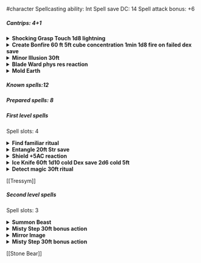 #character
Spellcasting ability: Int
Spell save DC: 14
Spell attack bonus: +6

##### Cantrips: 4+1
<details>
  <summary><b>Shocking Grasp Touch 1d8 lightning</b></summary>
Shocking Grasp<br>
Cantrip Evocation<br>
Casting Time: 1 action<br>
Range: Touch<br>
Target: A creature you try to touch<br>
Components: V S<br>
Duration: Instantaneous<br>
Classes: Artificer, Sorcerer, Wizard<br>
Lightning springs from your hand to deliver a shock to a creature you try to touch. Make a melee spell attack against the target. You have advantage on the attack roll if the target is wearing armor made of metal. On a hit, the target takes 1d8 lightning damage, and it can’t take reactions until the start of its next turn.<br>
At Higher Levels. The spell’s damage increases by 1d8 when you reach 5th level (2d8), 11th level (3d8), and 17th level (4d8).<br>
</details>
<details>
  <summary><b>Create Bonfire 60 ft 5ft cube concentration 1min 1d8 fire on failed dex save</b></summary>
  Conjuration cantrip<br>
Casting Time: 1 action<br>
Range: 60 feet<br>
Components: V, S<br>
Duration: Concentration, up to 1 minute<br>
You create a bonfire on ground that you can see within range. Until the spell ends, the bonfire fills a 5-foot cube. Any creature in the bonfire’s space when you cast the spell must succeed on a Dexterity saving throw or take 1d8 fire damage. A creature must also make the saving throw when it enters the bonfire’s space for the first time on a turn or ends its turn there.<br>
At Higher Levels. The spell’s damage increases by 1d8 when you reach 5th level (2d8), 11th level (3d8), and 17th level (4d8).<br>
</details>
<details>
  <summary><b>Minor Illusion 30ft</b></summary>
  Illusion cantrip<br>
Casting Time: 1 action<br>
Range: 30 feet<br>
Components: S, M (a bit of fleece)<br>
Duration: 1 minute<br>
You create a sound or an image of an object within range that lasts for the duration. The illusion also ends if you dismiss it as an action or cast this spell again.<br>
If you create a sound, its volume can range from a whisper to a scream. It can be your voice, <br>someone else’s voice, a lion’s roar, a beating of drums, or any other sound you choose. The sound continues unabated throughout the duration, or you can make discrete sounds at different times before the spell ends.<br>
If you create an image of an object—such as a chair, muddy footprints, or a small chest—it must be no larger than a 5-foot cube. The image can’t create sound, light, smell, or any other sensory effect. Physical interaction with the image reveals it to be an illusion, because things can pass through it.<br>
If a creature uses its action to examine the sound or image, the creature can determine that it is an illusion with a successful Intelligence (Investigation) check against your spell save DC. If a creature discerns the illusion for what it is, the illusion becomes faint to the creature.<br>
</details>
<details>
  <summary><b>Blade Ward phys res reaction</b></summary>
  Abjuration cantrip<br>
Casting Time: 1 action<br>
Range: Self<br>
Components: V, S<br>
Duration: 1 round<br>
You extend your hand and trace a sigil of warding in the air. Until the end of your next turn, you have resistance against bludgeoning, piercing, and slashing damage dealt by weapon attacks.<br>
</details>
<details>
  <summary><b>Mold Earth</b></summary>
Transmutation cantrip<br>
Casting Time: 1 action<br>
Range: 30 feet<br>
Components: S<br>
Duration: Instantaneous or 1 hour<br>
You choose a portion of dirt or stone that you can see within range and that fits within a 5-foot cube. You manipulate it in one of the following ways:<br>
If you target an area of loose earth, you can instantaneously excavate it, move it along the ground, and deposit it up to 5 feet away. This movement doesn’t have enough force to cause damage.<br>
You cause shapes, colors, or both to appear on the dirt or stone, spelling out words, creating images, or shaping patterns. The changes last for 1 hour.<br>
If the dirt or stone you target is on the ground, you cause it to become difficult terrain. Alternatively, you can cause the ground to become normal terrain if it is already difficult terrain. This change lasts for 1 hour.<br>
If you cast this spell multiple times, you can have no more than two of its non-instantaneous effects active at a time, and you can dismiss such an effect as an action.<br>
</details>

##### Known spells:12
##### Prepared spells: 8
##### First level spells
Spell slots: 4
<details>
  <summary><b>Find familiar ritual </b></summary>
  1st-level conjuration (ritual)<br>
Casting Time: 1 hour<br>
Range: 10 feet<br>
Components: V, S, M (10 gp worth of charcoal, incense, and herbs that must be consumed by fire in a brass brazier)<br>
Duration: Instantaneous<br>
You gain the service of a familiar, a spirit that takes an animal form you choose: bat, cat, crab, frog (toad), hawk, lizard, octopus, owl, poisonous snake, fish (quipper), rat, raven, sea horse, spider, or weasel. Appearing in an unoccupied space within range, the familiar has the statistics of the chosen form, though it is a celestial, fey, or fiend (your choice) instead of a beast.<br>
Your familiar acts independently of you, but it always obeys your commands. In combat, it rolls its own initiative and acts on its own turn. A familiar can’t attack, but it can take other actions as normal.<br>
When the familiar drops to 0 hit points, it disappears, leaving behind no physical form. It reappears after you cast this spell again. As an action, you can temporarily dismiss your familiar to a pocket dimension. Alternatively, you can dismiss it forever. As an action while it is temporarily dismissed, you can cause it to reappear in any unoccupied space within 30 feet of you. Whenever the familiar drops to 0 hit points or disappears into the pocket dimension, it leaves behind in its space anything it was wearing or carrying.<br>
While your familiar is within 100 feet of you, you can communicate with it telepathically. Additionally, as an action, you can see through your familiar’s eyes and hear what it hears until the start of your next turn, gaining the benefits of any special senses that the familiar has. During this time, you are deaf and blind with regard to your own senses.<br>
You can’t have more than one familiar at a time. If you cast this spell while you already have a familiar, you instead cause it to adopt a new form. Choose one of the forms from the above list. Your familiar transforms into the chosen creature.<br>
Finally, when you cast a spell with a range of touch, your familiar can deliver the spell as if it had cast the spell. Your familiar must be within 100 feet of you, and it must use its reaction to deliver the spell when you cast it. If the spell requires an attack roll, you use your attack modifier for the roll.<br>
</details>
<details>
  <summary><b>Entangle 20ft Str save</b></summary>
  1st-level conjuration<br>
Casting Time: 1 action<br>
Range: 90 feet<br>
Components: V, S<br>
Duration: Concentration, up to 1 minute<br>
Grasping weeds and vines sprout from the ground in a 20-foot square starting from a point within range. For the duration, these plants turn the ground in the area into difficult terrain.<br>
A creature in the area when you cast the spell must succeed on a Strength saving throw or be restrained by the entangling plants until the spell ends. A creature restrained by the plants can use its action to make a Strength check against your spell save DC. On a success, it frees itself.<br>
When the spell ends, the conjured plants wilt away.<br>
</details>
<details>
  <summary><b>Shield +5AC reaction</b></summary>
  1st-level abjuration<br>
Casting Time: 1 reaction, which you take when you are hit by an attack or targeted by the magic missile spell<br>
Range: Self<br>
Components: V, S<br>
Duration: 1 round<br>
An invisible barrier of magical force appears and protects you. Until the start of your next turn, you have a +5 bonus to AC, including against the triggering attack, and you take no damage from magic missile.<br>
</details>
<details>
  <summary><b>Ice Knife 60ft 1d10 cold Dex save 2d6 cold 5ft</b></summary>
  1st-level conjuration<br>
Casting Time: 1 action<br>
Range: 60 feet<br>
Components: S, M (a drop of water or piece of ice)<br>
Duration: Instantaneous<br>
You create a shard of ice and fling it at one creature within range. Make a ranged spell attack against the target. On a hit, the target takes 1d10 piercing damage. Hit or miss, the shard then explodes. The target and each creature within 5 feet of the point where the ice exploded must succeed on a Dexterity saving throw or take 2d6 cold damage.<br>
At Higher Levels. When you cast this spell using a spell slot of 2nd level or higher, the cold damage increases by 1d6 for each slot level above 1st.<br>
</details>
<details>
  <summary><b>Detect magic 30ft ritual</b></summary>
  1st-level divination (ritual)<br>
Casting Time: 1 action<br>
Range: Self<br>
Components: V, S<br>
Duration: Concentration, up to 10 minutes<br>
For the duration, you sense the presence of magic within 30 feet of you. If you sense magic in this way, you can use your action to see a faint aura around any visible creature or object in the area that bears magic, and you learn its school of magic, if any.<br>
The spell can penetrate most barriers, but is blocked by 1 foot of stone, 1 inch of common metal, a thin sheet of lead, or 3 feet of wood or dirt.<br>
</details>

[[Tressym]]

##### Second level spells
Spell slots: 3 
<details>
  <summary><b>Summon Beast</b></summary>
  2nd-level conjuration<br>
Casting Time: 1 action<br>
Range: 90 feet<br>
Components: V, S, M (a feather, tuft of fur, and fish tail inside a gilded acorn worth at least 200 gp)<br>
Duration: Concentration, up to 1 hour<br>
You call forth a bestial spirit. It manifests in an unoccupied space that you can see within range. This corporeal form uses the Bestial Spirit stat block. When you cast the spell, choose an environment: Air, Land, or Water. The creature resembles an animal of your choice that is native to the chosen environment, which determines certain traits in its stat block. The creature disappears when it drops to 0 hit points or when the spell ends.<br>
The creature is an ally to you and your companions. In combat, the creature shares your initiative count, but it takes its turn immediately after yours. It obeys your verbal commands (no action required by you). If you don’t issue any, it takes the Dodge action and uses its move to avoid danger.<br>
At Higher Levels. When you cast this spell using a spell slot of 3rd level or higher, use the higher level where the spell’s level appears in the stat block.<br>
</details>
<details>
  <summary><b>Misty Step 30ft bonus action</b></summary>
  2nd-level conjuration<br>
Casting Time: 1 bonus action<br>
Range: Self<br>
Components: V<br>
Duration: Instantaneous<br>
Briefly surrounded by silvery mist, you teleport up to 30 feet to an unoccupied space that you can see.<br>
</details>
<details>
  <summary><b>Mirror Image</b></summary>
2nd-level illusion<br>
Casting Time: 1 action<br>
Range: Self<br>
Components: V, S<br>
Duration: 1 minute<br>
Three illusory duplicates of yourself appear in your space. Until the spell ends, the duplicates move with you and mimic your actions, shifting position so it’s impossible to track which image is real. You can use your action to dismiss the illusory duplicates.<br>
Each time a creature targets you with an attack during the spell’s duration, roll a d20 to determine whether the attack instead targets one of your duplicates.<br>
If you have three duplicates, you must roll a 6 or higher to change the attack’s target to a duplicate. With two duplicates, you must roll an 8 or higher. With one duplicate, you must roll an 11 or higher.<br>
A duplicate’s AC equals 10 + your Dexterity modifier. If an attack hits a duplicate, the duplicate is destroyed. A duplicate can be destroyed only by an attack that hits it. It ignores all other damage and effects. The spell ends when all three duplicates are destroyed.<br>
A creature is unaffected by this spell if it can’t see, if it relies on senses other than sight, such as blindsight, or if it can perceive illusions as false, as with truesight.<br>
</details>
<details>
  <summary><b>Misty Step 30ft bonus action</b></summary>
2nd-level Evocation<br>
Casting Time: 1 Action<br>
Range: Self (30-foot cone)<br>
Components: S, M (a vial of meltwater)<br>
Duration: Instantaneous<br>
A burst of cold energy emanates from you in a 30-foot cone. Each creature in that area must make a Constitution saving throw. On a failed save, a creature takes 3d8 cold damage and is hindered by ice formations for 1 minute, or until it or another creature within reach of it uses an action to break away the ice. A creature hindered by ice has its speed reduced to 0. On a successful save, a creature takes half as much damage and isn’t hindered by ice.<br>
At Higher Levels. When you cast this spell using a spell slot of 3rd level or higher, increase the cold damage by 1d8 for each slot level above 2nd.<br>
</details>



[[Stone Bear]]
